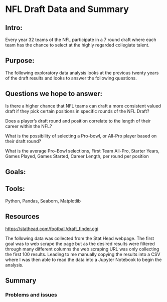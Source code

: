 # NFL Draft Data and Summary
## Intro:
Every year 32 teams of the NFL participate in a 7 round draft where each team has the chance to select at the highly regarded collegiate talent. 

## Purpose:
The following exploratory data analysis looks at the previous twenty years of the draft results and looks to answer the following questions.

## Questions we hope to answer:
Is there a higher chance that NFL teams can draft a more consistent valued draft if they pick certain positions in specific rounds of the NFL Draft?

Does a player’s draft round and position correlate to the length of their career within the NFL?

What is the possibility of selecting a Pro-bowl, or All-Pro player based on their draft round?

What is the average Pro-Bowl selections, First Team All-Pro, Starter Years, Games Played, Games Started, Career Length, per round per position

## Goals:

## Tools: 
Python, Pandas, Seaborn, Matplotlib

## Resources
https://stathead.com/football/draft_finder.cgi

The following data was collected from the Stat Head webpage. The first goal was to web scrape the page but as the desired results were filtered through many different columns the web scraping URL was only collecting the first 100 results. Leading to me manually copying the results into a CSV where I was then able to read the data into a Jupyter Notebook to begin the analysis. 

## Summary
### Problems and issues


